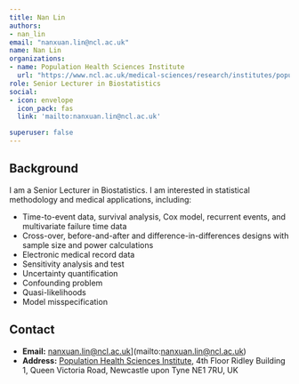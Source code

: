 ```yaml
---
title: Nan Lin
authors:
- nan_lin
email: "nanxuan.lin@ncl.ac.uk"
name: Nan Lin
organizations:
- name: Population Health Sciences Institute
  url: "https://www.ncl.ac.uk/medical-sciences/research/institutes/population-health/"
role: Senior Lecturer in Biostatistics
social:
- icon: envelope
  icon_pack: fas
  link: 'mailto:nanxuan.lin@ncl.ac.uk'

superuser: false
---
```


## Background 



I am a Senior Lecturer in Biostatistics. I am interested in statistical methodology and medical applications, including:

-	Time-to-event data, survival analysis, Cox model, recurrent events, and multivariate failure time data
-	Cross-over, before-and-after and difference-in-differences designs with sample size and power calculations
-	Electronic medical record data
-	Sensitivity analysis and test
-	Uncertainty quantification
-	Confounding problem
-	Quasi-likelihoods 
-	Model misspecification


## Contact
- __Email:__ nanxuan.lin@ncl.ac.uk](mailto:nanxuan.lin@ncl.ac.uk)
- __Address:__ [Population Health Sciences Institute](https://www.ncl.ac.uk/medical-sciences/research/institutes/health-sciences/), 4th Floor Ridley Building 1, Queen Victoria Road, Newcastle upon Tyne NE1 7RU, UK



